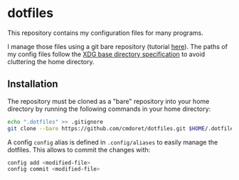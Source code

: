# dotfiles

This repository contains my configuration files for many programs.

I manage those files using a git bare repository (tutorial [here](https://www.atlassian.com/git/tutorials/dotfiles)).
The paths of my config files follow the [XDG base directory specification](https://wiki.archlinux.org/index.php/XDG_Base_Directory) to avoid cluttering the home directory.

## Installation

The repository must be cloned as a "bare" repository into your home directory by running the following commands in your home directory:

```sh
echo ".dotfiles" >> .gitignore
git clone --bare https://github.com/cmdoret/dotfiles.git $HOME/.dotfiles
```

A config `config` alias is defined in `.config/aliases` to easily manage the dotfiles. This allows to commit the changes with:

```sh
config add <modified-file>
config commit <modified-file>
```
